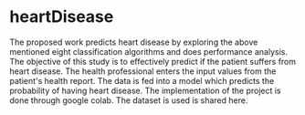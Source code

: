 # heartDisease
The proposed work predicts heart disease by exploring the above mentioned eight classification
algorithms and does performance analysis. The objective of this study is to effectively predict if the
patient suffers from heart disease. The health professional enters the input values from the patient's
health report. The data is fed into a model which predicts the probability of having heart disease.
The implementation of the project is done through google colab. The dataset is used is shared here. 
